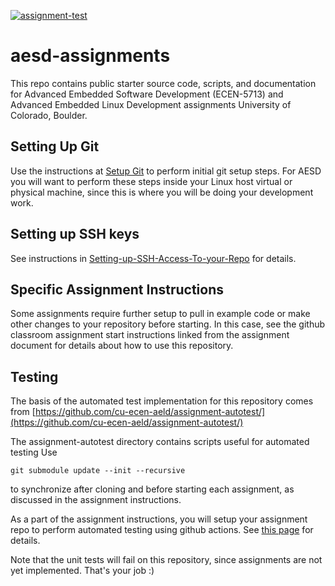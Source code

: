 [![assignment-test](https://github.com/cu-ecen-aeld/assignments-3-and-later-d4d0o/actions/workflows/github-actions.yml/badge.svg)](https://github.com/cu-ecen-aeld/assignments-3-and-later-d4d0o/actions/workflows/github-actions.yml)

# aesd-assignments
This repo contains public starter source code, scripts, and documentation for Advanced Embedded Software Development (ECEN-5713) and Advanced Embedded Linux Development assignments University of Colorado, Boulder.

## Setting Up Git

Use the instructions at [Setup Git](https://help.github.com/en/articles/set-up-git) to perform initial git setup steps. For AESD you will want to perform these steps inside your Linux host virtual or physical machine, since this is where you will be doing your development work.

## Setting up SSH keys

See instructions in [Setting-up-SSH-Access-To-your-Repo](https://github.com/cu-ecen-aeld/aesd-assignments/wiki/Setting-up-SSH-Access-To-your-Repo) for details.

## Specific Assignment Instructions

Some assignments require further setup to pull in example code or make other changes to your repository before starting.  In this case, see the github classroom assignment start instructions linked from the assignment document for details about how to use this repository.

## Testing

The basis of the automated test implementation for this repository comes from [https://github.com/cu-ecen-aeld/assignment-autotest/](https://github.com/cu-ecen-aeld/assignment-autotest/)

The assignment-autotest directory contains scripts useful for automated testing  Use
```
git submodule update --init --recursive
```
to synchronize after cloning and before starting each assignment, as discussed in the assignment instructions.

As a part of the assignment instructions, you will setup your assignment repo to perform automated testing using github actions.  See [this page](https://github.com/cu-ecen-aeld/aesd-assignments/wiki/Setting-up-Github-Actions) for details.

Note that the unit tests will fail on this repository, since assignments are not yet implemented.  That's your job :) 
